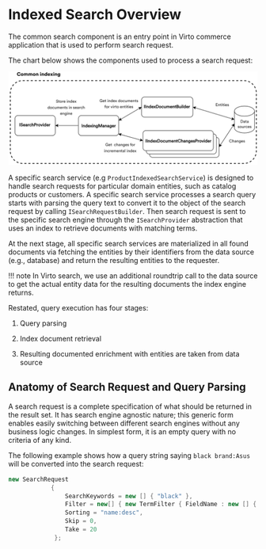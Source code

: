 # Indexed Search Overview

The common search component is an entry point in Virto commerce application that is used to perform search request. 

The chart below shows the components used to process a search request:

![Common indexing process structure](media/01-common-indexing-process-structure.png)

A specific search service (e.g `ProductIndexedSearchService`) is designed to handle search requests for particular domain entities, such as catalog products or customers. A specific search service processes a search query starts with parsing the query text to convert it to the object of the search request by calling `ISearchRequestBuilder`. Then search request is sent to the specific search engine through the `ISearchProvider` abstraction that uses an index to retrieve documents with matching terms.  

At the next stage, all specific search services are materialized in all found documents via fetching the entities by their identifiers from the data source (e.g., database) and return the resulting entities to the requester. 

!!! note
	In Virto search, we use an additional roundtrip call to the data source to get the actual entity data for the resulting documents the index engine returns.

Restated, query execution has four stages:

1. Query parsing

2. Index document retrieval

3. Resulting documented enrichment with entities are taken from data source 

## Anatomy of Search Request and Query Parsing
A search request is a complete specification of what should be returned in the result set. It has search engine agnostic nature; this generic form enables easily switching between different search engines without any business logic changes. In simplest form, it is an empty query with no criteria of any kind.

The following example shows how a query string saying `black brand:Asus` will be converted into the search request: 

```cs
new SearchRequest
            {
                SearchKeywords = new [] { "black" },
                Filter = new[] { new TermFilter { FieldName : new [] { "brand", "Asus"} },,
                Sorting = "name:desc",
                Skip = 0,
                Take = 20
             };
```